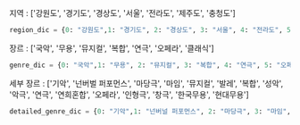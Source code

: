 
지역 : ['강원도', '경기도', '경상도', '서울', '전라도', '제주도', '충청도']
```python
region_dic = {0: "강원도",1: "경기도", 2: "경상도", 3: "서울", 4: "전라도", 5: "제주도,6: "충청도"}
```
장르 : ['국악', '무용', '뮤지컬', '복합', '연극', '오페라', '클래식']
```python
genre_dic = {0: "국악",1: "무용", 2: "뮤지컬", 3: "복합", 4: "연극", 5: "오페라",6: "클래식"}
```
세부 장르 : ['기악', '넌버벌 퍼포먼스', '마당극', '마임', '뮤지컬', '발레', '복합', '성악', '악극', '연극', '연희혼합', '오페라', '인형극', '창극', '한국무용', '현대무용']
```python
detailed_genre_dic = {0: "기악",1: "넌버널 퍼포먼스", 2: "마당극", 3: "마임", 4: "뮤지컬", 5: "발레,6: "복합", 7: "성악", 8: "악극", 9: "연극", 10: "연극혼합", 11: "오페라", 12: "인형극", 13: "창극", 14: "한국무용", 15: "현대무용"}
```